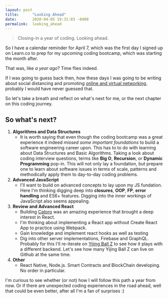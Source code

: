 ```yaml
---
layout: post
title:      "Looking Ahead"
date:       2020-04-05 19:31:03 -0400
permalink:  looking_ahead
---
```


> Closing-in a year of coding. Looking ahead. 

So I have a calendar reminder for April 7, which was the first day I signed up on Learn.co to prep for my upcoming coding bootcamp, which was starting the month after. 

That was, like *a year ago*? Time flies indeed.

If I was going to guess back then, how these days I was going to be writing about social distancing and promoting [online and virtual networking](https://medium.com/@fbohorqu/stuck-at-home-join-these-tech-business-conferences-events-online-and-free-9e5a5843d80b), probably I would have never guessed that.

So let's take a breath and reflect on what's next for me, or the next chapter on this coding journey.

## So what's next?

1. **Algorithms and Data Structures**
   - It is worth saying that even though the coding bootcamp was a great experience it indeed *missed some important foundations* to build a software engineering career upon. This has to to do with learning about Data Structures and Basic Algorithms. Taking a look about coding interview questions, terms like **Big O**, **Recursion**, or **Dynamic Programming** pop-in. This will not only lay a foundation, but prepare one to learn about software issues in terms of scale, patterns and methodically apply them to day-to-day coding problems.
2. **Advanced JavaScript**
    - I'll want to build on advanced concepts to lay upon my JS fundation. Here I'm thinking digging deep into **closures**, **OOP**, **FP**, **error handling** and ES6+ features. Digging into the inner workings of JavaScript also seems appealing.
3. **Review and Advanced React**
    - Building [Catoro](https://catoro.now.sh/) was an amazing experience that brought a deep interest in React.
    - I'm thinking about implementing a React app without Create React App to practice using Webpack.
    - Gain knowledge and implement react hooks as well as testing
    - Dig into other server implementations, Firebase and GraphQL. Probably for this I'll re-iterate on [Yijing Ball Z](https://yijingballz.herokuapp.com/) to see how it plays with a different backend. Let's see how many Yijing Ball Z can live on Github at the same time. 
4. **Other**
   - React Native, Node.js. Smart Contracts and BlockChain developing. No order in particular.

I'm curious to see whether (or not) how I will follow this path a year from now. Or if there are unexpected coding experiences in the road ahead, well that could be even better, after all I'm a fan of surprises :)
